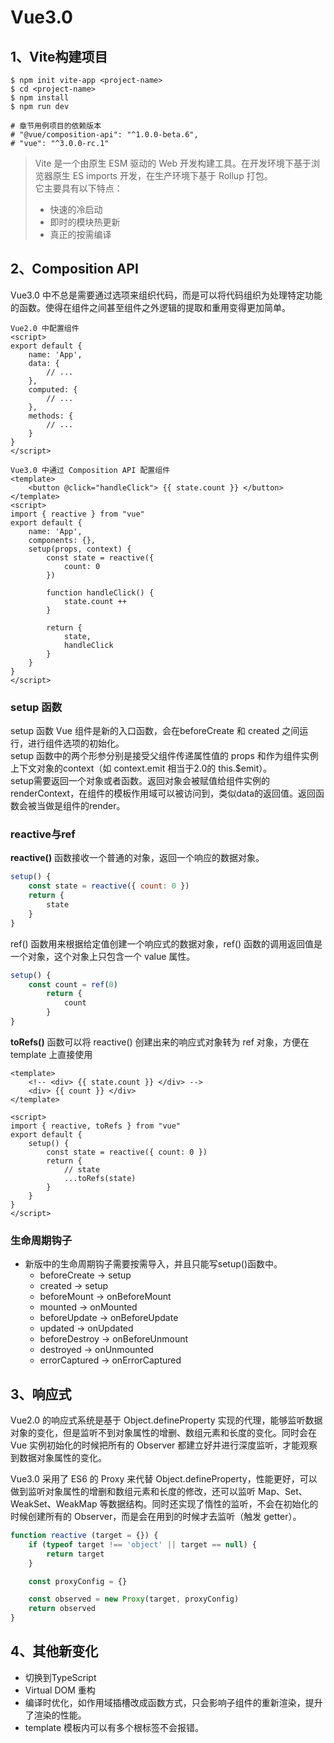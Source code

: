 # Vue3.0

## 1、Vite构建项目
``` shell
$ npm init vite-app <project-name>
$ cd <project-name>
$ npm install
$ npm run dev

# 章节用例项目的依赖版本
# "@vue/composition-api": "^1.0.0-beta.6",
# "vue": "^3.0.0-rc.1"
```

> Vite 是一个由原生 ESM 驱动的 Web 开发构建工具。在开发环境下基于浏览器原生 ES imports 开发，在生产环境下基于 Rollup 打包。  
> 它主要具有以下特点：
>- 快速的冷启动
>- 即时的模块热更新
>- 真正的按需编译

## 2、Composition API
Vue3.0 中不总是需要通过选项来组织代码，而是可以将代码组织为处理特定功能的函数。使得在组件之间甚至组件之外逻辑的提取和重用变得更加简单。

```vue
Vue2.0 中配置组件
<script>
export default {
	name: 'App',
	data: {
	    // ...
	},
	computed: {
	    // ...
	},
	methods: {
	    // ...
	}
}
</script>

Vue3.0 中通过 Composition API 配置组件
<template>
	<button @click="handleClick"> {{ state.count }} </button>
</template>
<script>
import { reactive } from "vue"
export default {
	name: 'App',
	components: {},
	setup(props, context) {
		const state = reactive({
			count: 0
		})  
	
		function handleClick() {
			state.count ++
		}

		return {
			state,
			handleClick
		}
	}
}
</script>
```

### setup 函数
setup 函数 Vue 组件是新的入口函数，会在beforeCreate 和 created 之间运行，进行组件选项的初始化。  
setup 函数中的两个形参分别是接受父组件传递属性值的 props 和作为组件实例上下文对象的context（如 context.emit 相当于2.0的 this.$emit）。  
setup需要返回一个对象或者函数。返回对象会被赋值给组件实例的renderContext，在组件的模板作用域可以被访问到，类似data的返回值。返回函数会被当做是组件的render。

### reactive与ref
**reactive()** 函数接收一个普通的对象，返回一个响应的数据对象。 

```javascript
setup() {
	const state = reactive({ count: 0 }) 
    return {
		state
	}
}
```
ref() 函数用来根据给定值创建一个响应式的数据对象，ref() 函数的调用返回值是一个对象，这个对象上只包含一个 value 属性。

```javascript
setup() {
    const count = ref(0)
        return {
            count
        }
}
```

**toRefs()** 函数可以将 reactive() 创建出来的响应式对象转为 ref 对象，方便在 template 上直接使用

```vue
<template>
	<!-- <div> {{ state.count }} </div> -->
	<div> {{ count }} </div>
</template>

<script>
import { reactive, toRefs } from "vue"
export default {
	setup() {
		const state = reactive({ count: 0 }) 
		return {
			// state
			...toRefs(state)
		}
	}
}
</script>
```

### 生命周期钩子
- 新版中的生命周期钩子需要按需导入，并且只能写setup()函数中。
	- beforeCreate -> setup
	- created -> setup
	- beforeMount -> onBeforeMount
	- mounted -> onMounted
	- beforeUpdate -> onBeforeUpdate
	- updated -> onUpdated
	- beforeDestroy -> onBeforeUnmount
	- destroyed -> onUnmounted
	- errorCaptured -> onErrorCaptured

## 3、响应式
Vue2.0 的响应式系统是基于 Object.defineProperty 实现的代理，能够监听数据对象的变化，但是监听不到对象属性的增删、数组元素和长度的变化。同时会在 Vue 实例初始化的时候把所有的 Observer 都建立好并进行深度监听，才能观察到数据对象属性的变化。

Vue3.0 采用了 ES6 的 Proxy 来代替 Object.defineProperty，性能更好，可以做到监听对象属性的增删和数组元素和长度的修改，还可以监听 Map、Set、WeakSet、WeakMap 等数据结构。同时还实现了惰性的监听，不会在初始化的时候创建所有的 Observer，而是会在用到的时候才去监听（触发 getter）。

```javascript
function reactive (target = {}) {
	if (typeof target !== 'object' || target == null) {
		return target
	}

	const proxyConfig = {}

	const observed = new Proxy(target, proxyConfig)
	return observed
}
```

## 4、其他新变化
- 切换到TypeScript
- Virtual DOM 重构
- 编译时优化，如作用域插槽改成函数方式，只会影响子组件的重新渲染，提升了渲染的性能。
- template 模板内可以有多个根标签不会报错。